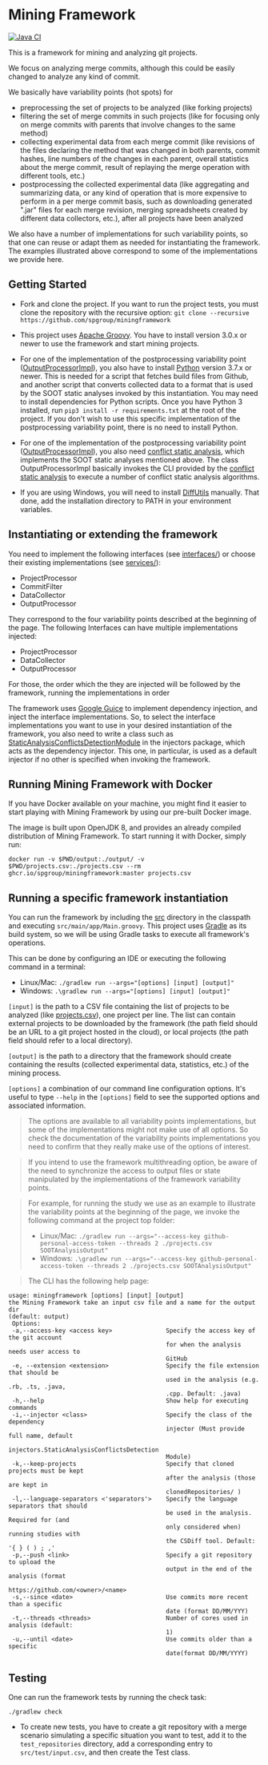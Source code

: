 # Mining Framework
[![Java CI](https://github.com/spgroup/miningframework/actions/workflows/build.yaml/badge.svg)](https://github.com/spgroup/miningframework/actions/workflows/build.yaml)


This is a framework for mining and analyzing git projects.

We focus on analyzing merge commits, although this could be easily changed to analyze any kind of commit.

We basically have variability points (hot spots) for 
* preprocessing the set of projects to be analyzed (like forking projects)
* filtering the set of merge commits in such projects (like for focusing only on merge commits with parents that involve changes to the same method)
* collecting experimental data from each merge commit (like revisions of the files declaring the method that was changed in both parents, commit hashes, line numbers of the changes in each parent, overall statistics about the merge commit, result of replaying the merge operation with different tools, etc.)
* postprocessing the collected experimental data (like aggregating and summarizing data, or any kind of operation that is more expensive to perform in a per merge commit basis, such as downloading generated ".jar" files for each merge revision, merging spreadsheets created by different data collectors, etc.), after all projects have been analyzed

We also have a number of implementations for such variability points, so that one can reuse or adapt them as needed for instantiating the framework.
The examples illustrated above correspond to some of the implementations we provide here.

## Getting Started
* Fork and clone the project. If you want to run the project tests, you must clone the repository with the recursive option:
 ``` git clone --recursive https://github.com/spgroup/miningframework ```

* This project uses [Apache Groovy](http://groovy-lang.org/). You have to install version 3.0.x or newer to use the framework and start mining projects.

* For one of the implementation of the postprocessing variability point ([OutputProcessorImpl](https://github.com/spgroup/miningframework/tree/master/src/services/OutputProcessorImpl.groovy)), you also have to install [Python](https://www.python.org/) version 3.7.x or newer. This is needed for a script that fetches build files from Github, and another script that converts collected data to a format that is used by the SOOT static analyses invoked by this instantiation. You may need to install dependencies for Python scripts. Once you have Python 3 installed, run `pip3 install -r requirements.txt` at the root of the project. If you don't wish to use this specific implementation of the postprocessing variability point, there is no need to install Python.

* For one of the implementation of the postprocessing variability point ([OutputProcessorImpl](https://github.com/spgroup/miningframework/tree/master/src/services/OutputProcessorImpl.groovy)), you also need [conflict static analysis](https://github.com/spgroup/conflict-static-analysis), which implements the SOOT static analyses mentioned above. The  class OutputProcessorImpl basically invokes the CLI provided by the [conflict static analysis](https://github.com/spgroup/conflict-static-analysis) to execute a number of conflict static analysis algorithms.

* If you are using Windows, you will need to install [DiffUtils](http://gnuwin32.sourceforge.net/packages/diffutils.htm) manually. That done, add the installation directory to PATH in your environment variables.

## Instantiating or extending the framework

You need to implement the following interfaces (see [interfaces/](https://github.com/spgroup/miningframework/tree/master/src/main/interfaces)) or choose their existing implementations (see [services/](https://github.com/spgroup/miningframework/tree/master/src/main/services/)):

* ProjectProcessor
* CommitFilter
* DataCollector
* OutputProcessor 

They correspond to the four variability points described at the beginning of the page. The following Interfaces can have multiple implementations injected:

* ProjectProcessor
* DataCollector
* OutputProcessor

For those, the order which the they are injected will be followed by the framework, running the implementations in order

The framework uses [Google Guice](https://github.com/google/guice) to implement dependency injection, and inject the interface implementations. 
So, to select the interface implementations you want to use in your desired instantiation of the framework, you also need to write a class such as [StaticAnalysisConflictsDetectionModule](https://github.com/spgroup/miningframework/blob/master/src/main/injectors/StaticAnalysisConflictsDetectionModule.groovy) in the injectors package, which acts as the dependency injector. This one, in particular, is used as a default injector if no other is specified when invoking the framework.

## Running Mining Framework with Docker

If you have Docker available on your machine, you might find it easier to start playing with Mining Framework by using our pre-built Docker image.

The image is built upon OpenJDK 8, and provides an already compiled distribution of Mining Framework. To start running it with Docker, simply run:

```
docker run -v $PWD/output:./output/ -v $PWD/projects.csv:./projects.csv --rm ghcr.io/spgroup/miningframework:master projects.csv 
```

## Running a specific framework instantiation

You can run the framework by including the [src](https://github.com/spgroup/miningframework/blob/master/src) directory in the classpath and executing `src/main/app/Main.groovy`. This project uses [Gradle](https://gradle.org/) as its build system, so we will be using Gradle tasks to execute all framework's operations.

This can be done by configuring an IDE or executing the following command in a terminal:
* Linux/Mac: `./gradlew run --args="[options] [input] [output]"`
* Windows: `.\gradlew run --args="[options] [input] [output]"`

`[input]` is the path to a CSV file containing the list of projects to be analyzed (like [projects.csv](https://github.com/spgroup/miningframework/blob/master/projects.csv)), one project per line. The list can contain external projects to be downloaded by the framework (the path field should be an URL to a git project hosted in the cloud), or local projects (the path field should refer to a local directory).

`[output]` is the path to a directory that the framework should create containing the results (collected experimental data, statistics, etc.) of the mining process.  

`[options]` a combination of our command line configuration options. It's useful to type `--help` in the `[options]` field to see the supported options and associated information.

> The options are available to all variability points implementations, but some of the implementations might not make use of all options. So check the documentation of the variability points implementations you need to confirm that they really make use of the options of interest. 

> If you intend to use the framework multithreading option, be aware of the need to synchronize the access to output files or state manipulated by the implementations of the framework variability points.

> For example, for running the study we use as an example to illustrate the variability points at the beginning of the page, we invoke the following command at the project top folder: 
>   * Linux/Mac: `./gradlew run --args="--access-key github-personal-access-token --threads 2 ./projects.csv SOOTAnalysisOutput"`
>   * Windows: `.\gradlew run --args="--access-key github-personal-access-token --threads 2 ./projects.csv SOOTAnalysisOutput"`

> The CLI has the following help page:
```
usage: miningframework [options] [input] [output]
the Mining Framework take an input csv file and a name for the output dir
(default: output)
 Options:
 -a,--access-key <access key>               Specify the access key of the git account
                                            for when the analysis needs user access to
                                            GitHub
 -e, --extension <extension>                Specify the file extension that should be 
                                            used in the analysis (e.g. .rb, .ts, .java,
                                            .cpp. Default: .java)
 -h,--help                                  Show help for executing commands
 -i,--injector <class>                      Specify the class of the dependency
                                            injector (Must provide full name, default
                                            injectors.StaticAnalysisConflictsDetection
                                            Module)
 -k,--keep-projects                         Specify that cloned projects must be kept
                                            after the analysis (those are kept in
                                            clonedRepositories/ )
 -l,--language-separators <'separators'>    Specify the language separators that should
                                            be used in the analysis. Required for (and 
                                            only considered when) running studies with 
                                            the CSDiff tool. Default: '{ } ( ) ; ,'
 -p,--push <link>                           Specify a git repository to upload the
                                            output in the end of the analysis (format
                                            https://github.com/<owner>/<name>
 -s,--since <date>                          Use commits more recent than a specific
                                            date (format DD/MM/YYY)
 -t,--threads <threads>                     Number of cores used in analysis (default:
                                            1)
 -u,--until <date>                          Use commits older than a specific
                                            date(format DD/MM/YYYY)
```


## Testing
One can run the framework tests by running the check task:

`./gradlew check`

* To create new tests, you have to create a git repository with a merge scenario simulating a specific situation you want to test, add it to the `test_repositories` directory, add a corresponding entry to `src/test/input.csv`, and then create the Test class.
